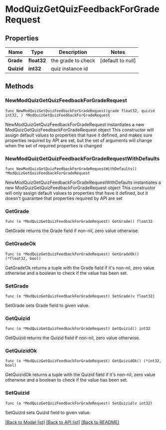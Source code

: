 # ModQuizGetQuizFeedbackForGradeRequest

## Properties

Name | Type | Description | Notes
------------ | ------------- | ------------- | -------------
**Grade** | **float32** | the grade to check | [default to null]
**Quizid** | **int32** | quiz instance id | 

## Methods

### NewModQuizGetQuizFeedbackForGradeRequest

`func NewModQuizGetQuizFeedbackForGradeRequest(grade float32, quizid int32, ) *ModQuizGetQuizFeedbackForGradeRequest`

NewModQuizGetQuizFeedbackForGradeRequest instantiates a new ModQuizGetQuizFeedbackForGradeRequest object
This constructor will assign default values to properties that have it defined,
and makes sure properties required by API are set, but the set of arguments
will change when the set of required properties is changed

### NewModQuizGetQuizFeedbackForGradeRequestWithDefaults

`func NewModQuizGetQuizFeedbackForGradeRequestWithDefaults() *ModQuizGetQuizFeedbackForGradeRequest`

NewModQuizGetQuizFeedbackForGradeRequestWithDefaults instantiates a new ModQuizGetQuizFeedbackForGradeRequest object
This constructor will only assign default values to properties that have it defined,
but it doesn't guarantee that properties required by API are set

### GetGrade

`func (o *ModQuizGetQuizFeedbackForGradeRequest) GetGrade() float32`

GetGrade returns the Grade field if non-nil, zero value otherwise.

### GetGradeOk

`func (o *ModQuizGetQuizFeedbackForGradeRequest) GetGradeOk() (*float32, bool)`

GetGradeOk returns a tuple with the Grade field if it's non-nil, zero value otherwise
and a boolean to check if the value has been set.

### SetGrade

`func (o *ModQuizGetQuizFeedbackForGradeRequest) SetGrade(v float32)`

SetGrade sets Grade field to given value.


### GetQuizid

`func (o *ModQuizGetQuizFeedbackForGradeRequest) GetQuizid() int32`

GetQuizid returns the Quizid field if non-nil, zero value otherwise.

### GetQuizidOk

`func (o *ModQuizGetQuizFeedbackForGradeRequest) GetQuizidOk() (*int32, bool)`

GetQuizidOk returns a tuple with the Quizid field if it's non-nil, zero value otherwise
and a boolean to check if the value has been set.

### SetQuizid

`func (o *ModQuizGetQuizFeedbackForGradeRequest) SetQuizid(v int32)`

SetQuizid sets Quizid field to given value.



[[Back to Model list]](../README.md#documentation-for-models) [[Back to API list]](../README.md#documentation-for-api-endpoints) [[Back to README]](../README.md)



